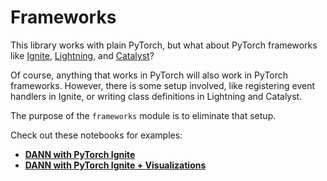 # Frameworks

This library works with plain PyTorch, but what about PyTorch frameworks like [Ignite](https://github.com/pytorch/ignite), [Lightning](https://github.com/PyTorchLightning/pytorch-lightning), and [Catalyst](https://github.com/catalyst-team/catalyst)?

Of course, anything that works in PyTorch will also work in PyTorch frameworks. However, there is some setup involved, like registering event handlers in Ignite, or writing class definitions in Lightning and Catalyst.

The purpose of the ```frameworks``` module is to eliminate that setup.

Check out these notebooks for examples:

- **[DANN with PyTorch Ignite](https://github.com/KevinMusgrave/pytorch-adapt/tree/main/examples/notebooks/DANNIgnite.ipynb)**
- **[DANN with PyTorch Ignite + Visualizations](https://github.com/KevinMusgrave/pytorch-adapt/tree/main/examples/notebooks/DANNIgniteWithViz.ipynb)**
